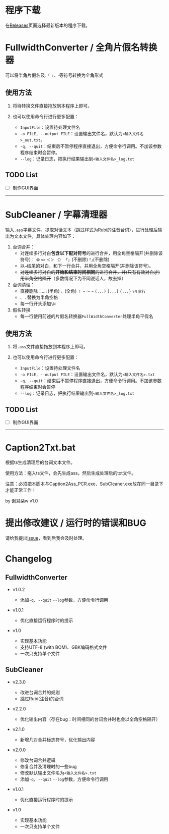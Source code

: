 # 程序下载

在[Releases](https://github.com/barryZZJ/SubtitleCleaner/releases)页面选择最新版本的程序下载。

# FullwidthConverter / 全角片假名转换器

可以将半角片假名及`｡` `｢` `｣` `､` `･`等符号转换为全角形式

## 使用方法

1. 将待转换文件直接拖放到本程序上即可。

2. 也可以使用命令行进行更多配置：
   - `InputFile`：设置待处理文件名
   - `-o FILE, --output FILE`：设置输出文件名，默认为`<输入文件名>_out.txt`。
   - `-q, --quit`：结束后不暂停程序直接退出，方便命令行调用。不加该参数程序结束时会暂停。
   - `--log`：记录日志，把执行结果输出到`<输入文件名>_log.txt`

## TODO List

- [ ] 制作GUI界面

---
# SubCleaner / 字幕清理器

输入`.ass`字幕文件，提取对话文本（跳过样式为Rubi的注音台词），进行处理后输出为文本文件，具体处理内容如下：

1. 台词合并：
   - 对连续多行对白**包含以下配对符号**的进行合并，用全角空格隔开(并删除该符号)：
     `《》` `<>` `＜＞` `〈〉` `「」`(不删除) `｢｣`(不删除)
   - 以`→`结尾的对白，和下一行合并，并用全角空格隔开(并删除该符号)。
   - ~~对连续多行对白的**开始和结束时间相同**的进行合并，并(只有有效对白才)用半角空格隔开~~（多数情况下为不同说话人，故去掉）
2. 台词清理：
   - 直接删除：`…` `｡`(半角) `。`(全角) `！` `~` `～` `∼` `(...)` `[...]` `{...}` `\N` `空行`
   - `、` `､`替换为半角空格
   - 每一行开头添加`\N`
3. 假名转换
   - 每一行使用前述的片假名转换器`FullWidthConverter`处理半角平假名

## 使用方法

1. 将`.ass`文件直接拖放到本程序上即可。

2. 也可以使用命令行进行更多配置：
   - `InputFile`：设置待处理文件名
   - `-o FILE, --output FILE`：设置输出文件名，默认为`<输入文件名>.txt`
   - `-q, --quit`：结束后不暂停程序直接退出，方便命令行调用。不加该参数程序结束时会暂停
   - `--log`：记录日志，把执行结果输出到`<输入文件名>_log.txt`


## TODO List

- [ ] 制作GUI界面

---

# Caption2Txt.bat

根据ts生成清理后的台词文本文件。

使用方法：拖入ts文件，会先生成ass，然后生成处理后的txt文件。

注意：必须把本脚本与Caption2Ass_PCR.exe、SubCleaner.exe放在同一目录下才能正常工作！

by 谢耳朵w v1.0

# 提出修改建议 / 运行时的错误和BUG

请给我提出[Issue](https://github.com/barryZZJ/SubtitleCleaner/issues)，看到后我会及时处理。

# Changelog

## FullwidthConverter

- v1.0.2
  - 添加`-q, --quit` `--log`参数，方便命令行调用

- v1.0.1
  - 优化直接运行程序时的提示

- v1.0
  - 实现基本功能
  - 支持UTF-8 (with BOM)、GBK编码格式文件
  - 一次只支持单个文件

## SubCleaner

- v2.3.0
  - 改进台词合并的规则
  - 跳过Rubi(注音)的台词

- v2.2.0
  - 优化输出内容（存在bug：时间相同的台词合并时也会以全角空格隔开）

- v2.1.0
  - 新增几对合并标志符号，优化输出内容

- v2.0.0
  - 修改台词合并逻辑
  - 修复合并及清理时的一些bug
  - 修改默认输出文件名为`<输入文件名>.txt`
  - 添加`-q, --quit` `--log`参数，方便命令行调用

- v1.0.1
  - 优化直接运行程序时的提示

- v1.0
  - 实现基本功能 
  - 一次只支持单个文件
